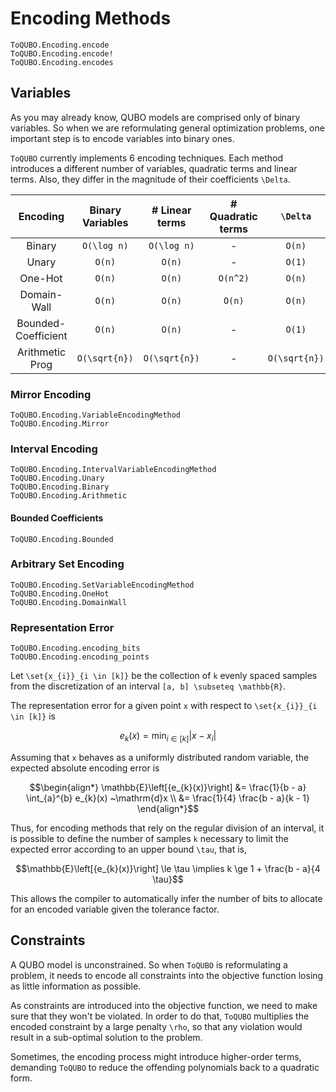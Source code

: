 # Encoding Methods

```@docs
ToQUBO.Encoding.encode
ToQUBO.Encoding.encode!
ToQUBO.Encoding.encodes
```

## Variables

As you may already know, QUBO models are comprised only of binary variables.
So when we are reformulating general optimization problems, one important step is to encode variables into binary ones.

`ToQUBO` currently implements 6 encoding techniques.
Each method introduces a different number of variables, quadratic terms and linear terms.
Also, they differ in the magnitude of their coefficients ``\Delta``.

| Encoding              | Binary Variables   | # Linear terms   | # Quadratic terms   | ``\Delta``       |
|:---------------------:|:------------------:|:----------------:|:-------------------:|:----------------:|
| Binary                |  ``O(\log n)``     |  ``O(\log n)``   |      -              | ``O(n)``         |
| Unary                 |    ``O(n)``        |    ``O(n)``      |      -              | ``O(1)``         |
| One-Hot               |    ``O(n)``        |    ``O(n)``      |      ``O(n^2)``     | ``O(n)``         |
| Domain-Wall           |    ``O(n)``        |    ``O(n)``      |      ``O(n)``       | ``O(n)``         |
| Bounded-Coefficient   |    ``O(n)``        |    ``O(n)``      |       -             | ``O(1)``         |
| Arithmetic Prog       |  ``O(\sqrt{n})``   |  ``O(\sqrt{n})`` |       -             | ``O(\sqrt{n})``  |

### Mirror Encoding

```@docs
ToQUBO.Encoding.VariableEncodingMethod
ToQUBO.Encoding.Mirror
```

### Interval Encoding

```@docs
ToQUBO.Encoding.IntervalVariableEncodingMethod
ToQUBO.Encoding.Unary
ToQUBO.Encoding.Binary
ToQUBO.Encoding.Arithmetic
```

#### Bounded Coefficients

```@docs
ToQUBO.Encoding.Bounded
```

### Arbitrary Set Encoding

```@docs
ToQUBO.Encoding.SetVariableEncodingMethod
ToQUBO.Encoding.OneHot
ToQUBO.Encoding.DomainWall
```

### Representation Error

```@docs
ToQUBO.Encoding.encoding_bits
ToQUBO.Encoding.encoding_points
```

Let ``\set{x_{i}}_{i \in [k]}`` be the collection of ``k`` evenly spaced samples from the discretization of an interval ``[a, b] \subseteq \mathbb{R}``.

The representation error for a given point ``x`` with respect to ``\set{x_{i}}_{i \in [k]}`` is

```math
e_{k}(x) = \min_{i \in [k]} \left|x - x_{i}\right|
```

Assuming that ``x`` behaves as a uniformly distributed random variable, the expected absolute encoding error is

```math
\begin{align*}
\mathbb{E}\left[{e_{k}(x)}\right] &= \frac{1}{b - a} \int_{a}^{b} e_{k}(x) ~\mathrm{d}x \\
                              &= \frac{1}{4} \frac{b - a}{k - 1}
\end{align*}
```

Thus, for encoding methods that rely on the regular division of an interval, it is possible to define the number of samples ``k`` necessary to limit the expected error according to an upper bound ``\tau``, that is,

```math
\mathbb{E}\left[{e_{k}(x)}\right] \le \tau \implies k \ge 1 + \frac{b - a}{4 \tau}
```

This allows the compiler to automatically infer the number of bits to allocate for an encoded variable given the tolerance factor.

## Constraints

A QUBO model is unconstrained. So when `ToQUBO` is reformulating a problem, it needs to encode all constraints into the objective function losing as little information as possible.

As constraints are introduced into the objective function, we need to make sure that they won't be violated.
In order to do that, `ToQUBO` multiplies the encoded constraint by a large penalty ``\rho``, so that any violation would result in a sub-optimal solution to the problem.

Sometimes, the encoding process might introduce higher-order terms, demanding `ToQUBO` to reduce the offending polynomials back to a quadratic form.
